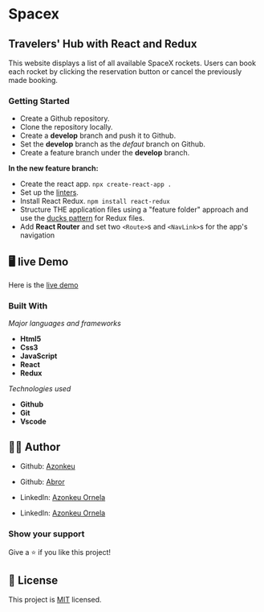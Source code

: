 # Spacex
## Travelers' Hub with React and Redux

This website displays a list of all available SpaceX rockets. Users can book each rocket by clicking the reservation button or cancel the previously made booking. 


### Getting Started

- Create a Github repository.
- Clone the repository locally.
- Create a **develop** branch and push it to Github.
- Set the **develop** branch as the *defaut* branch on Github.
- Create a feature branch under the **develop** branch.
   
**In the new feature branch:**

- Create the react app.
  `npx create-react-app .`
- Set up the [linters](https://github.com/microverseinc/linters-config/tree/master/react-redux).
- Install React Redux.
  `npm install react-redux`
- Structure THE application files using a "feature folder" approach and use the [ducks pattern](https://github.com/erikras/ducks-modular-redux) for Redux files.
- Add **React Router** and set two `<Route>`s and `<NavLink>`s for the app's navigation

## 🖥️ live Demo
Here is the [live demo](https://vigorous-aryabhata-51f424.netlify.app)

### Built With

  *Major languages and frameworks* 
  - **Html5**
  - **Css3**
  -  **JavaScript**
  -  **React**
  -  **Redux**
   
  *Technologies used*
   - **Github**
   - **Git**
   - **Vscode**

## 🧑👩 Author

- Github: [Azonkeu](https://github.com/Azonkeu)
- Github: [Abror](https://github.com/Azonkeu)
  
- LinkedIn: [Azonkeu Ornela](https://www.linkedin.com/in/azonkeu-ornela-88a14b172/)
- LinkedIn: [Azonkeu Ornela](https://www.linkedin.com/in/azonkeu-ornela-88a14b172/)


### Show your support

Give a ⭐️ if you like this project!

## 📝 License

This project is [MIT](https://github.com/Azonkeu/spacex/blob/main/LICENSE) licensed.
